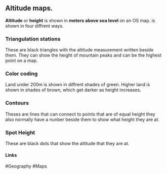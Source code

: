 ## Altitude maps.
**Altitude** or **height** is shown in **meters above sea level** on an OS map. is shown in four diffrent ways.

### Triangulation stations
These are black triangles with the altitude measurement written beside them. They can show the height of mountain peaks and can be the highest point on a map.

### Color coding
Land under 200m is shown in diffrent shades of green. Higher land is shown in shades of brown, which get darker as height increases.

### Contours
Theses are lines that can connect to points that are of equal height they also normally have a nunber beside them to show what height they are at.

### Spot Height
These are black dots that show the altitude that they are at.

#### Links
#Geography #Maps 